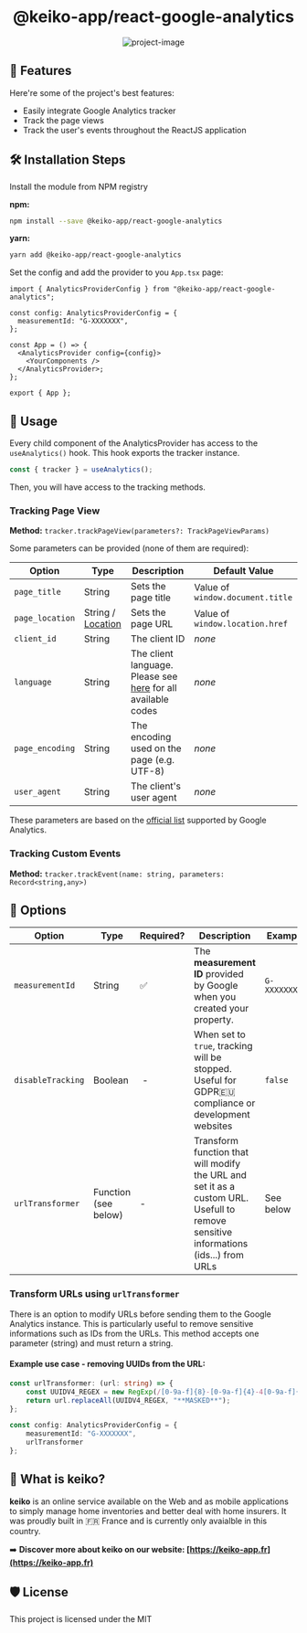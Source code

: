 <h1 align="center" id="title">@keiko-app/react-google-analytics</h1>

<p align="center"><img src="https://socialify.git.ci/keiko-app/react-google-analytics/image?description=1&amp;font=Source%20Code%20Pro&amp;forks=1&amp;issues=1&amp;language=1&amp;name=1&amp;owner=1&amp;pulls=1&amp;stargazers=1&amp;theme=Auto" alt="project-image" with="75%"></p>

## 🧐 Features

Here're some of the project's best features:

- Easily integrate Google Analytics tracker
- Track the page views
- Track the user's events throughout the ReactJS application

## 🛠️ Installation Steps

Install the module from NPM registry

**npm:**

```bash
npm install --save @keiko-app/react-google-analytics
```

**yarn:**

```bash
yarn add @keiko-app/react-google-analytics
```

Set the config and add the provider to you `App.tsx` page:

```tsx
import { AnalyticsProviderConfig } from "@keiko-app/react-google-analytics";

const config: AnalyticsProviderConfig = {
  measurementId: "G-XXXXXXX",
};

const App = () => {
  <AnalyticsProvider config={config}>
    <YourComponents />
  </AnalyticsProvider>;
};

export { App };
```

## 📝 Usage

Every child component of the AnalyticsProvider has access to the `useAnalytics()` hook. This hook exports the tracker instance.

```typescript
const { tracker } = useAnalytics();
```

Then, you will have access to the tracking methods.

### Tracking Page View

**Method:** `tracker.trackPageView(parameters?: TrackPageViewParams)`

Some parameters can be provided (none of them are required):

| Option             | Type                                                                     | Description                 | Default Value                    |
| ------------------ | ------------------------------------------------------------------------ | --------------------------- | -------------------------------- |
| `page_title`    | String                                                                   | Sets the page title         | Value of `window.document.title` |
| `page_location`             | String / [Location](https://developer.mozilla.org/docs/Web/API/Location) | Sets the page URL           | Value of `window.location.href`  |
| `client_id` | String                                     | The client ID | _none_                           |
| `language` | String                                     | The client language. Please see [here](https://en.wikipedia.org/wiki/Language_localisation#Language_tags_and_codes) for all available codes | _none_                           |
| `page_encoding` | String                                     | The encoding used on the page (e.g. UTF-8) | _none_                           |
| `user_agent` | String                                     | The client's user agent | _none_                           |

These parameters are based on the [official list](https://developers.google.com/tag-platform/gtagjs/reference/events?hl=fr#page_view) supported by Google Analytics.

### Tracking Custom Events

**Method:** `tracker.trackEvent(name: string, parameters: Record<string,any>)`

## 🔧 Options

| Option            | Type                 | Required? | Description                                                                                                                         | Example       |
| ----------------- | -------------------- | --------- | ----------------------------------------------------------------------------------------------------------------------------------- | ------------- |
| `measurementId`   | String               | ✅        | The **measurement ID** provided by Google when you created your property.                                                           | `G-XXXXXXXXX` |
| `disableTracking` | Boolean              |  -        | When set to `true`, tracking will be stopped. Useful for GDPR🇪🇺 compliance or development websites                                  | `false`       |
| `urlTransformer`  | Function (see below) | -         | Transform function that will modify the URL and set it as a custom URL. Usefull to remove sensitive informations (ids...) from URLs | See below     |

### Transform URLs using `urlTransformer`

There is an option to modify URLs before sending them to the Google Analytics instance. This is particularly useful to remove sensitive informations such as IDs from the URLs. This method accepts one parameter (string) and must return a string.

#### Example use case - removing UUIDs from the URL:

```typescript
const urlTransformer: (url: string) => {
	const UUIDV4_REGEX = new RegExp(/[0-9a-f]{8}-[0-9a-f]{4}-4[0-9a-f]{3}-[89ab][0-9a-f]{3}-[0-9a-f]{12}/, "g");
	return url.replaceAll(UUIDV4_REGEX, "**MASKED**");
};

const config: AnalyticsProviderConfig = {
	measurementId: "G-XXXXXXX",
	urlTransformer
};
```

## 💖 What is keiko?

**keiko** is an online service available on the Web and as mobile applications to simply manage home inventories and better deal with home insurers. It was proudly built in 🇫🇷 France and is currently only avaialble in this country.

➡️ **Discover more about keiko on our website: [https://keiko-app.fr](https://keiko-app.fr)**

## 🛡️ License

This project is licensed under the MIT
